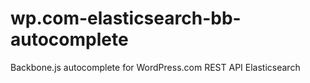wp.com-elasticsearch-bb-autocomplete
====================================

Backbone.js autocomplete for WordPress.com REST API Elasticsearch
